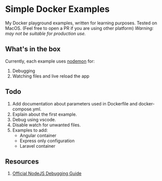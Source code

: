# Simple Docker Examples

My Docker playground examples, written for learning purposes.
Tested on MacOS. (Feel free to open a PR if you are using other platform)
_Warning: may not be suitable for production use._

## What's in the box

Currently, each example uses [nodemon](https://github.com/remy/nodemon) for:

1. Debugging
1. Watching files and live reload the app

## Todo

1. Add documentation about parameters used in Dockerfile and docker-compose.yml.
1. Explain about the first example.
1. Debug using vscode.
1. Disable watch for unwanted files.
1. Examples to add:
   - Angular container
   - Express only configuration
   - Laravel container

## Resources

1. [Official NodeJS Debugging Guide](https://nodejs.org/en/docs/guides/debugging-getting-started/)
